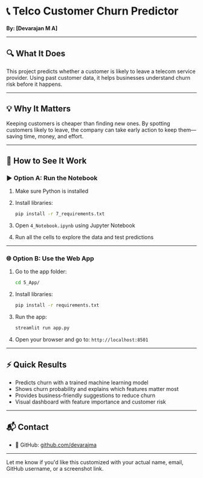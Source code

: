 
# 📞 Telco Customer Churn Predictor

**By: \[Devarajan M A]**

---

## 🔍 What It Does

This project predicts whether a customer is likely to leave a telecom service provider.
Using past customer data, it helps businesses understand churn risk before it happens.

---

## 💡 Why It Matters

Keeping customers is cheaper than finding new ones.
By spotting customers likely to leave, the company can take early action to keep them—saving time, money, and effort.

---

## 🚀 How to See It Work

### ▶ Option A: Run the Notebook

1. Make sure Python is installed
2. Install libraries:

   ```bash
   pip install -r 7_requirements.txt  
   ```
3. Open `4_Notebook.ipynb` using Jupyter Notebook
4. Run all the cells to explore the data and test predictions

---

### 🌐 Option B: Use the Web App

1. Go to the app folder:

   ```bash
   cd 5_App/  
   ```
2. Install libraries:

   ```bash
   pip install -r requirements.txt  
   ```
3. Run the app:

   ```bash
   streamlit run app.py  
   ```
4. Open your browser and go to:
   `http://localhost:8501`


---

## ⚡ Quick Results

* Predicts churn with a trained machine learning model
* Shows churn probability and explains which features matter most
* Provides business-friendly suggestions to reduce churn
* Visual dashboard with feature importance and customer risk

---

## 📬 Contact

* 🐙 GitHub: [github.com/devarajma](https://github.com/devarajma)

---

Let me know if you'd like this customized with your actual name, email, GitHub username, or a screenshot link.
